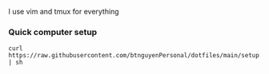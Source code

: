 I use vim and tmux for everything

### Quick computer setup

```
curl https://raw.githubusercontent.com/btnguyenPersonal/dotfiles/main/setup.sh | sh
```
